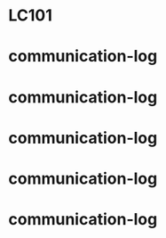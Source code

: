 # LC101
# communication-log
# communication-log
# communication-log
# communication-log
# communication-log
